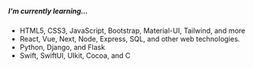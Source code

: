 <div>
    <h5>I'm currently learning...</h5>
    <ul>
        <li>HTML5, CSS3, JavaScript, Bootstrap, Material-UI, Tailwind, and more</li>
        <li>React, Vue, Next, Node, Express, SQL, and other web technologies.</li>
        <li>Python, Django, and Flask</li>
        <li>Swift, SwiftUI, UIkit, Cocoa, and C</li>
    <ul>
</div>
